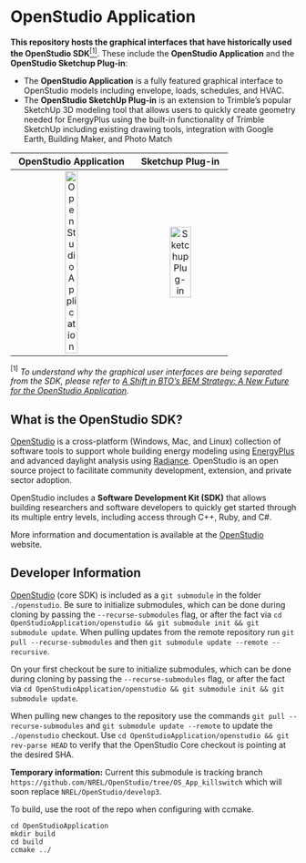 # OpenStudio Application

**This repository hosts the graphical interfaces that have historically used the OpenStudio SDK**[<sup>[1]</sup>](#1). These include the **OpenStudio Application** and the **OpenStudio Sketchup Plug-in**:

* The **OpenStudio Application** is a fully featured graphical interface to OpenStudio models including envelope, loads, schedules, and HVAC.
* The **OpenStudio SketchUp Plug-in** is an extension to Trimble’s popular SketchUp 3D modeling tool that allows users to quickly create geometry needed for EnergyPlus using the built-in functionality of Trimble SketchUp including existing drawing tools, integration with Google Earth, Building Maker, and Photo Match


OpenStudio Application     |  Sketchup Plug-in
:-------------------------:|:-------------------------:
<img src="https://www.openstudio.net/sites/all/modules/nrel_pages/images/osapp.png" style="width:33%" alt="OpenStudio Application" />  |  <img src="https://www.openstudio.net/sites/all/modules/nrel_pages/images/sketchup.png" style="width:49%" alt="Sketchup Plug-in" />

<a class="anchor" id="1"><sup>[1]</sup></a> *To understand why the graphical user interfaces are being separated from the SDK, please refer to [A Shift in BTO’s BEM Strategy: A New Future for the OpenStudio Application](https://www.openstudio.net/new-future-for-openstudio-application)*.

## What is the OpenStudio SDK?

[OpenStudio](https://github.com/NREL/OpenStudio) is a cross-platform (Windows, Mac, and Linux) collection of software tools to support whole building energy modeling
using [EnergyPlus](https://github.com/NREL/EnergyPlus) and advanced daylight analysis using [Radiance](https://github.com/NREL/Radiance/).
OpenStudio is an open source project to facilitate community development, extension, and private sector adoption.

OpenStudio includes a **Software Development Kit (SDK)** that allows building researchers and software developers to quickly get started through its multiple entry levels, including access through C++, Ruby, and C#.

More information and documentation is available at the [OpenStudio](https://www.openstudio.net) website.

## Developer Information

[OpenStudio](https://github.com/NREL/OpenStudio) (core SDK) is included as a `git submodule` in the folder `./openstudio`. Be sure to initialize submodules, which can be done during cloning by passing the `--recurse-submodules` flag, or after the fact via `cd OpenStudioApplication/openstudio && git submodule init && git submodule update`.  When pulling updates from the remote repository run `git pull --recurse-submodules` and then `git submodule update --remote --recursive`.

On your first checkout be sure to initialize submodules, which can be done during cloning by passing the `--recurse-submodules` flag, or after the fact via `cd OpenStudioApplication/openstudio && git submodule init && git submodule update`.

When pulling new changes to the repository use the commands `git pull --recurse-submodules` and `git submodule update --remote` to update the `./openstudio` checkout.  Use `cd OpenStudioApplication/openstudio && git rev-parse HEAD` to verify that the OpenStudio Core checkout is pointing at the desired SHA.

**Temporary information:** Current this submodule is tracking branch `https://github.com/NREL/OpenStudio/tree/OS_App_killswitch` which will soon replace `NREL/OpenStudio/develop3`.

To build, use the root of the repo when configuring with ccmake.

```
cd OpenStudioApplication
mkdir build
cd build
ccmake ../
```

